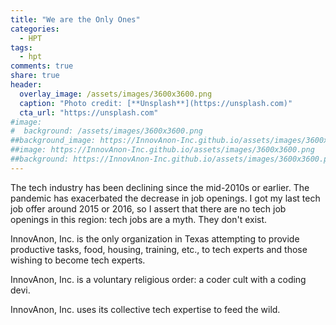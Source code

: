 ```yaml
---
title: "We are the Only Ones"
categories:
  - HPT
tags:
  - hpt
comments: true
share: true
header:
  overlay_image: /assets/images/3600x3600.png
  caption: "Photo credit: [**Unsplash**](https://unsplash.com)"
  cta_url: "https://unsplash.com"
#image:
#  background: /assets/images/3600x3600.png
##background_image: https://InnovAnon-Inc.github.io/assets/images/3600x3600.png
##image: https://InnovAnon-Inc.github.io/assets/images/3600x3600.png
##background: https://InnovAnon-Inc.github.io/assets/images/3600x3600.png
---
```


The tech industry has been declining since the mid-2010s or earlier.
The pandemic has exacerbated the decrease in job openings.
I got my last tech job offer around 2015 or 2016,
so I assert that there are no tech job openings in this region:
tech jobs are a myth. They don't exist.

InnovAnon, Inc. is the only organization in Texas
attempting to provide productive tasks, food, housing, training, etc.,
to tech experts and those wishing to become tech experts.

InnovAnon, Inc. is a voluntary religious order:
a coder cult with a coding devi.

InnovAnon, Inc. uses its collective tech expertise
to feed the wild.

